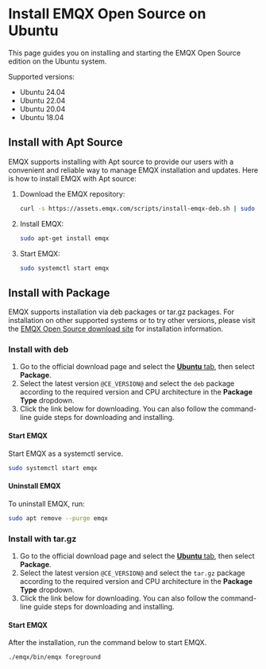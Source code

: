 # Install EMQX Open Source on Ubuntu


This page guides you on installing and starting the EMQX Open Source edition on the Ubuntu system.

Supported versions:

- Ubuntu 24.04
- Ubuntu 22.04
- Ubuntu 20.04
- Ubuntu 18.04

## Install with Apt Source

EMQX supports installing with Apt source to provide our users with a convenient and reliable way to manage EMQX installation and updates. Here is how to install EMQX with Apt source:

1. Download the EMQX repository:

   ```bash
   curl -s https://assets.emqx.com/scripts/install-emqx-deb.sh | sudo bash
   ```

2. Install EMQX:

   ```bash
   sudo apt-get install emqx
   ```

3. Start EMQX:

   ```bash
   sudo systemctl start emqx
   ```

## Install with Package

EMQX supports installation via deb packages or tar.gz packages. For installation on other supported systems or to try other versions, please visit the [EMQX Open Source download site](https://www.emqx.com/en/downloads-and-install/broker) for installation information.

### Install with deb

1. Go to the official download page and select the [**Ubuntu** tab](https://www.emqx.com/en/downloads-and-install/broker?os=Ubuntu), then select **Package**.
2. Select the latest version `@CE_VERSION@` and select the `deb` package according to the required version and CPU architecture in the **Package Type** dropdown.
3. Click the link below for downloading. You can also follow the command-line guide steps for downloading and installing.

#### Start EMQX

Start EMQX as a systemctl service.

```bash
sudo systemctl start emqx
```

#### Uninstall EMQX

To uninstall EMQX, run:

```bash
sudo apt remove --purge emqx
```

### Install with tar.gz 

1. Go to the official download page and select the [**Ubuntu** tab](https://www.emqx.com/en/downloads-and-install/broker?os=Ubuntu), then select **Package**.
2. Select the latest version `@CE_VERSION@` and select the `tar.gz` package according to the required version and CPU architecture in the **Package Type** dropdown.
3. Click the link below for downloading. You can also follow the command-line guide steps for downloading and installing.

#### Start EMQX

After the installation, run the command below to start EMQX.

```bash
./emqx/bin/emqx foreground
```

